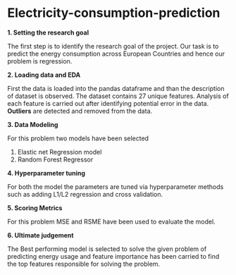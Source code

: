 # Electricity-consumption-prediction

**1. Setting the research goal**

The first step is to identify the research goal of the project. Our task is to predict the energy consumption across European Countries and hence our problem is regression. 

**2. Loading data and EDA**

First the data is loaded into the pandas dataframe and than the description of dataset is observed. The dataset contains 27 unique features. Analysis of each feature is carried out after identifying potential error in the data. **Outliers** are detected and removed from the data.

**3. Data Modeling**

For this problem two models have been selected
1. Elastic net Regression model
2. Random Forest Regressor

**4. Hyperparameter tuning**

For both the model the parameters are tuned via hyperparameter methods such as adding L1/L2 regression and cross validation.

**5. Scoring Metrics**

For this problem MSE and RSME have been used to evaluate the model.

**6. Ultimate judgement**

The Best performing model is selected to solve the given problem of predicting energy usage and feature importance has been carried to find the top features responsible for solving the problem.



